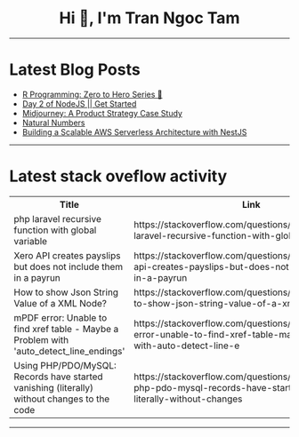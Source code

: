 <h1 align="center">Hi 👋, I'm Tran Ngoc Tam</h1>

---

# Latest Blog Posts 
<!-- BLOG-POST-LIST:START -->
- [R Programming: Zero to Hero Series 🚀](https://dev.to/raghavtwenty/r-programming-zero-to-hero-series-4ank)
- [Day 2 of NodeJS || Get Started](https://dev.to/akshat0610/day-2-of-nodejs-get-started-570e)
- [Midjourney: A Product Strategy Case Study](https://dev.to/lankan01/midjourney-a-product-strategy-case-study-5058)
- [Natural Numbers](https://dev.to/kalkwst/natural-numbers-4em4)
- [Building a Scalable AWS Serverless Architecture with NestJS](https://dev.to/tkssharma/building-a-scalable-aws-serverless-architecture-with-nestjs-4973)
<!-- BLOG-POST-LIST:END -->

---

# Latest stack oveflow activity
<table>
  <tr><th>Title</th><th>Link</th></tr>
  <!-- STACKOVERFLOW:START --><tr><td>php laravel recursive function with global variable</td><td>https://stackoverflow.com/questions/78758023/php-laravel-recursive-function-with-global-variable</td></tr><tr><td>Xero API creates payslips but does not include them in a payrun</td><td>https://stackoverflow.com/questions/78757923/xero-api-creates-payslips-but-does-not-include-them-in-a-payrun</td></tr><tr><td>How to show Json String Value of a XML Node?</td><td>https://stackoverflow.com/questions/78757663/how-to-show-json-string-value-of-a-xml-node</td></tr><tr><td>mPDF error: Unable to find xref table - Maybe a Problem with &#39;auto_detect_line_endings&#39;</td><td>https://stackoverflow.com/questions/78757628/mpdf-error-unable-to-find-xref-table-maybe-a-problem-with-auto-detect-line-e</td></tr><tr><td>Using PHP/PDO/MySQL: Records have started vanishing &lpar;literally&rpar; without changes to the code</td><td>https://stackoverflow.com/questions/78757618/using-php-pdo-mysql-records-have-started-vanishing-literally-without-changes</td></tr><!-- STACKOVERFLOW:END -->
</table>

---


